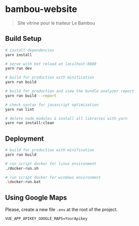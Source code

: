 # bambou-website

> Site vitrine pour le traiteur Le Bambou

## Build Setup

``` bash
# install dependencies
yarn install

# serve with hot reload at localhost:8080
yarn run dev

# build for production with minification
yarn run build

# build for production and view the bundle analyzer report
yarn run build --report

# check syntax for javascript optimization
yarn run lint

# delete node_modules & install all libraries with yarn
yarn run install:clean
```
## Deployment

``` bash
# build for production with minification
yarn run build

# run script docker for linux environment
./docker-run.sh

# run script docker for windows environment
.\docker-run.bat
```

## Using Google Maps

Please, create a new file `.env` at the root of the project.
```dotenv
VUE_APP_APIKEY_GOOGLE_MAPS=YourApikey
```
